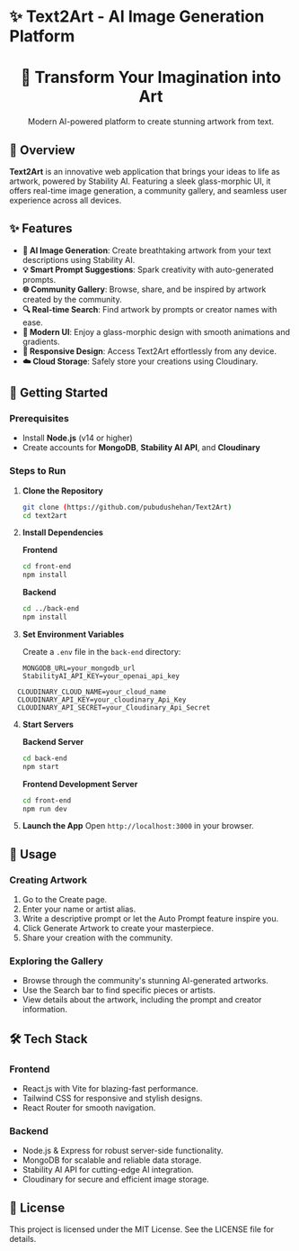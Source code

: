 # ✨ Text2Art - AI Image Generation Platform

<div align="center">
  <h1>🎨 Transform Your Imagination into Art</h1>
  <p>Modern AI-powered platform to create stunning artwork from text.</p>
</div>

## 🌟 Overview

**Text2Art** is an innovative web application that brings your ideas to life as artwork, powered by Stability AI. Featuring a sleek glass-morphic UI, it offers real-time image generation, a community gallery, and seamless user experience across all devices.

## ✨ Features

- **🎨 AI Image Generation**: Create breathtaking artwork from your text descriptions using Stability AI.
- **💡 Smart Prompt Suggestions**: Spark creativity with auto-generated prompts.
- **🌐 Community Gallery**: Browse, share, and be inspired by artwork created by the community.
- **🔍 Real-time Search**: Find artwork by prompts or creator names with ease.
- **🌈 Modern UI**: Enjoy a glass-morphic design with smooth animations and gradients.
- **📱 Responsive Design**: Access Text2Art effortlessly from any device.
- **☁️ Cloud Storage**: Safely store your creations using Cloudinary.

## 🚀 Getting Started

### Prerequisites

- Install **Node.js** (v14 or higher)
- Create accounts for **MongoDB**, **Stability AI API**, and **Cloudinary**

### Steps to Run

1. **Clone the Repository**

   ```bash
   git clone (https://github.com/pubudushehan/Text2Art)
   cd text2art
   ```

2. **Install Dependencies**

   **Frontend**

   ```bash
   cd front-end
   npm install
   ```

   **Backend**

   ```bash
   cd ../back-end
   npm install
   ```

3. **Set Environment Variables**

   Create a `.env` file in the `back-end` directory:

   ```
   MONGODB_URL=your_mongodb_url
   StabilityAI_API_KEY=your_openai_api_key
```
  CLOUDINARY_CLOUD_NAME=your_cloud_name
  CLOUDINARY_API_KEY=your_cloudinary_Api_Key
  CLOUDINARY_API_SECRET=your_Cloudinary_Api_Secret
   ```

4. **Start Servers**

   **Backend Server**

   ```bash
   cd back-end
   npm start
   ```

   **Frontend Development Server**

   ```bash
   cd front-end
   npm run dev
   ```

5. **Launch the App**
   Open `http://localhost:3000` in your browser.

## 🎨 Usage

### Creating Artwork

1. Go to the Create page.
2. Enter your name or artist alias.
3. Write a descriptive prompt or let the Auto Prompt feature inspire you.
4. Click Generate Artwork to create your masterpiece.
5. Share your creation with the community.

### Exploring the Gallery

- Browse through the community's stunning AI-generated artworks.
- Use the Search bar to find specific pieces or artists.
- View details about the artwork, including the prompt and creator information.

## 🛠️ Tech Stack

### Frontend

- React.js with Vite for blazing-fast performance.
- Tailwind CSS for responsive and stylish designs.
- React Router for smooth navigation.

### Backend

- Node.js & Express for robust server-side functionality.
- MongoDB for scalable and reliable data storage.
- Stability AI API for cutting-edge AI integration.
- Cloudinary for secure and efficient image storage.

## 📝 License

This project is licensed under the MIT License. See the LICENSE file for details.
